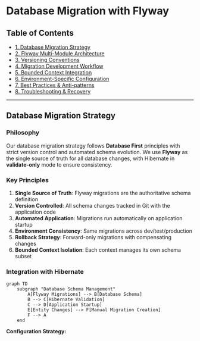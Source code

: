 # Database Migration with Flyway

## Table of Contents

- [1. Database Migration Strategy](https://www.google.com/search?q=%231-database-migration-strategy)
- [2. Flyway Multi-Module Architecture](https://www.google.com/search?q=%232-flyway-multi-module-architecture)
- [3. Versioning Conventions](https://www.google.com/search?q=%233-versioning-conventions)
- [4. Migration Development Workflow](https://www.google.com/search?q=%234-migration-development-workflow)
- [5. Bounded Context Integration](https://www.google.com/search?q=%235-bounded-context-integration)
- [6. Environment-Specific Configuration](https://www.google.com/search?q=%236-environment-specific-configuration)
- [7. Best Practices & Anti-patterns](https://www.google.com/search?q=%237-best-practices--anti-patterns)
- [8. Troubleshooting & Recovery](https://www.google.com/search?q=%238-troubleshooting--recovery)

-----

## Database Migration Strategy

### Philosophy

Our database migration strategy follows **Database First** principles with strict version control and automated schema evolution. We use **Flyway** as the single source of truth for all database changes, with Hibernate in **validate-only** mode to ensure consistency.

### Key Principles

1.  **Single Source of Truth**: Flyway migrations are the authoritative schema definition
2.  **Version Controlled**: All schema changes tracked in Git with the application code
3.  **Automated Application**: Migrations run automatically on application startup
4.  **Environment Consistency**: Same migrations across dev/test/production
5.  **Rollback Strategy**: Forward-only migrations with compensating changes
6.  **Bounded Context Isolation**: Each context manages its own schema subset

### Integration with Hibernate

```mermaid
graph TD
    subgraph "Database Schema Management"
        A[Flyway Migrations] --> B[Database Schema]
        B --> C[Hibernate Validation]
        C --> D[Application Startup]
        E[Entity Changes] --> F[Manual Migration Creation]
        F --> A
    end
```

**Configuration Strategy:**

```properties
